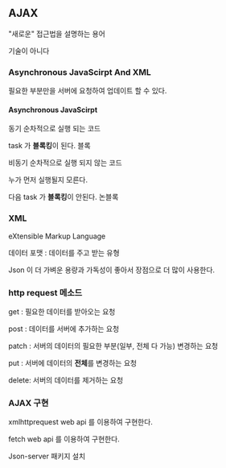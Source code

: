 ## AJAX

"새로운" 접근법을 설명하는 용어

기술이 아니다

### Asynchronous JavaScirpt And XML

필요한 부분만을 서버에 요청하여 업데이트 할 수 있다.



#### Asynchronous JavaScirpt

동기 순차적으로 실행 되는 코드

task 가 **블록킹**이 된다.  블록



비동기 순차적으로 실행 되지 않는 코드

누가 먼저 실행될지 모른다.

다음 task 가 **블록킹**이 안된다. 논블록



### XML

eXtensible Markup Language

데이터 포맷 : 데이터를 주고 받는 유형



Json 이 더 가벼운 용량과 가독성이 좋아서 장점으로 더 많이 사용한다.





### http request 메소드



get : 필요한 데이터를 받아오는 요청

post : 데이터를 서버에 추가하는 요청

patch : 서버의 데이터의 필요한 부분(일부, 전체 다 가능) 변경하는 요청

put : 서버에 데이터의 **전체**를 변경하는 요청

delete: 서버의 데이터를 제거하는 요청



### AJAX 구현

xmlhttprequest web api 를 이용하여 구현한다.

fetch web api 를 이용하여 구현한다.



Json-server 패키지 설치